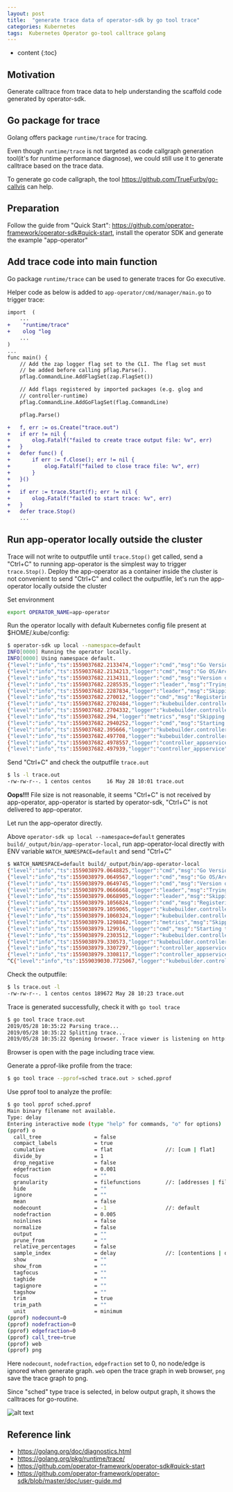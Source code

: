 ```yaml
---
layout: post
title:  "generate trace data of operator-sdk by go tool trace"
categories: Kubernetes
tags:  Kubernetes Operator go-tool calltrace golang
---
```


* content
{:toc}

## Motivation
Generate calltrace from trace data to help understanding the scaffold code generated by operator-sdk. 

## Go package for trace
Golang offers package `runtime/trace` for tracing.

Even though `runtime/trace` is not targeted as code callgraph generation tool(it's for runtime performance diagnose), we could still use it to generate calltrace based on the trace data.

To generate go code callgraph, the tool https://github.com/TrueFurby/go-callvis can help. 

## Preparation
Follow the guide from "Quick Start": https://github.com/operator-framework/operator-sdk#quick-start, install the operator SDK and generate the example "app-operator"

## Add trace code into main function
Go package `runtime/trace` can be used to generate traces for Go executive.

Helper code as below is added to `app-operator/cmd/manager/main.go` to trigger trace:

```diff
import 	(
    ...
+    "runtime/trace"
+    olog "log
    ...
)
...
func main() {
	// Add the zap logger flag set to the CLI. The flag set must
	// be added before calling pflag.Parse().
	pflag.CommandLine.AddFlagSet(zap.FlagSet())

	// Add flags registered by imported packages (e.g. glog and
	// controller-runtime)
	pflag.CommandLine.AddGoFlagSet(flag.CommandLine)

	pflag.Parse()

+	f, err := os.Create("trace.out")
+	if err != nil {
+		olog.Fatalf("failed to create trace output file: %v", err)
+	}
+	defer func() {
+		if err := f.Close(); err != nil {
+			olog.Fatalf("failed to close trace file: %v", err)
+		}
+	}()
+
+	if err := trace.Start(f); err != nil {
+		olog.Fatalf("failed to start trace: %v", err)
+	}
+	defer trace.Stop()
    ...
```

## Run app-operator locally outside the cluster
Trace will not write to outputfile until `trace.Stop()` get called, send a "Ctrl+C" to running app-operator is the simplest way to trigger `trace.Stop()`. Deploy the app-operator as a container inside the cluster is not convenient to send "Ctrl+C" and collect the outputfile, let's run the app-operator locally outside the cluster

Set environment
```sh
export OPERATOR_NAME=app-operator
```
Run the operator locally with default Kubernetes config file present at $HOME/.kube/config:
```sh
$ operator-sdk up local --namespace=default
INFO[0000] Running the operator locally.                
INFO[0000] Using namespace default.                     
{"level":"info","ts":1559037682.2133474,"logger":"cmd","msg":"Go Version: go1.12.5"}
{"level":"info","ts":1559037682.2134213,"logger":"cmd","msg":"Go OS/Arch: linux/amd64"}
{"level":"info","ts":1559037682.2134311,"logger":"cmd","msg":"Version of operator-sdk: v0.7.0+git"}
{"level":"info","ts":1559037682.2285535,"logger":"leader","msg":"Trying to become the leader."}
{"level":"info","ts":1559037682.2287834,"logger":"leader","msg":"Skipping leader election; not running in a cluster."}
{"level":"info","ts":1559037682.270012,"logger":"cmd","msg":"Registering Components."}
{"level":"info","ts":1559037682.2702484,"logger":"kubebuilder.controller","msg":"Starting EventSource","controller":"appservice-controller","source":"kind source: /, Kind="}
{"level":"info","ts":1559037682.2704332,"logger":"kubebuilder.controller","msg":"Starting EventSource","controller":"appservice-controller","source":"kind source: /, Kind="}
{"level":"info","ts":1559037682.294,"logger":"metrics","msg":"Skipping metrics Service creation; not running in a cluster."}
{"level":"info","ts":1559037682.2940252,"logger":"cmd","msg":"Starting the Cmd."}
{"level":"info","ts":1559037682.395666,"logger":"kubebuilder.controller","msg":"Starting Controller","controller":"appservice-controller"}
{"level":"info","ts":1559037682.497708,"logger":"kubebuilder.controller","msg":"Starting workers","controller":"appservice-controller","worker count":1}
{"level":"info","ts":1559037682.4978557,"logger":"controller_appservice","msg":"Reconciling AppService","Request.Namespace":"default","Request.Name":"example-appservice"}
{"level":"info","ts":1559037682.497939,"logger":"controller_appservice","msg":"Skip reconcile: Pod already exists","Request.Namespace":"default","Request.Name":"example-appservice","Pod.Namespace":"default","Pod.Name":"example-appservice-pod"}
```
Send "Ctrl+C" and check the outputfile `trace.out`
```sh
$ ls -l trace.out
-rw-rw-r--. 1 centos centos     16 May 28 10:01 trace.out
```
**Oops!!!** File size is not reasonable, it seems "Ctrl+C" is not received by app-operator, app-operator is started by operator-sdk, "Ctrl+C" is not delivered to app-operator. 

Let run the app-operator directly. 

Above `operator-sdk up local --namespace=default` generates `build/_output/bin/app-operator-local`, run app-operator-local directly with ENV variable `WATCH_NAMESPACE=default` and send "Ctrl+C"
```sh
$ WATCH_NAMESPACE=default build/_output/bin/app-operator-local 
{"level":"info","ts":1559038979.0648825,"logger":"cmd","msg":"Go Version: go1.12.5"}
{"level":"info","ts":1559038979.0649567,"logger":"cmd","msg":"Go OS/Arch: linux/amd64"}
{"level":"info","ts":1559038979.0649745,"logger":"cmd","msg":"Version of operator-sdk: v0.7.0+git"}
{"level":"info","ts":1559038979.0666668,"logger":"leader","msg":"Trying to become the leader."}
{"level":"info","ts":1559038979.0668905,"logger":"leader","msg":"Skipping leader election; not running in a cluster."}
{"level":"info","ts":1559038979.1056824,"logger":"cmd","msg":"Registering Components."}
{"level":"info","ts":1559038979.1059065,"logger":"kubebuilder.controller","msg":"Starting EventSource","controller":"appservice-controller","source":"kind source: /, Kind="}
{"level":"info","ts":1559038979.1060324,"logger":"kubebuilder.controller","msg":"Starting EventSource","controller":"appservice-controller","source":"kind source: /, Kind="}
{"level":"info","ts":1559038979.1298842,"logger":"metrics","msg":"Skipping metrics Service creation; not running in a cluster."}
{"level":"info","ts":1559038979.129916,"logger":"cmd","msg":"Starting the Cmd."}
{"level":"info","ts":1559038979.2303512,"logger":"kubebuilder.controller","msg":"Starting Controller","controller":"appservice-controller"}
{"level":"info","ts":1559038979.330573,"logger":"kubebuilder.controller","msg":"Starting workers","controller":"appservice-controller","worker count":1}
{"level":"info","ts":1559038979.3307297,"logger":"controller_appservice","msg":"Reconciling AppService","Request.Namespace":"default","Request.Name":"example-appservice"}
{"level":"info","ts":1559038979.3308117,"logger":"controller_appservice","msg":"Skip reconcile: Pod already exists","Request.Namespace":"default","Request.Name":"example-appservice","Pod.Namespace":"default","Pod.Name":"example-appservice-pod"}
^C{"level":"info","ts":1559039030.7725067,"logger":"kubebuilder.controller","msg":"Stopping workers","controller":"appservice-controller"}

```
Check the outputfile:
```sh
$ ls trace.out -l
-rw-rw-r--. 1 centos centos 189672 May 28 10:23 trace.out
```
Trace is generated successfully, check it with `go tool trace`
```sh
$ go tool trace trace.out
2019/05/28 10:35:22 Parsing trace...
2019/05/28 10:35:22 Splitting trace...
2019/05/28 10:35:22 Opening browser. Trace viewer is listening on http://127.0.0.1:35960
```
Browser is open with the page including trace view.

Generate a pprof-like profile from the trace:
```sh
$ go tool trace --pprof=sched trace.out > sched.pprof
```
Use pprof tool to analyze the profile:
```sh
$ go tool pprof sched.pprof
Main binary filename not available.
Type: delay
Entering interactive mode (type "help" for commands, "o" for options)
(pprof) o
  call_tree                 = false                
  compact_labels            = true                 
  cumulative                = flat                 //: [cum | flat]
  divide_by                 = 1                    
  drop_negative             = false                
  edgefraction              = 0.001                
  focus                     = ""                   
  granularity               = filefunctions        //: [addresses | filefunctions | files | functions | lines]
  hide                      = ""                   
  ignore                    = ""                   
  mean                      = false                
  nodecount                 = -1                   //: default
  nodefraction              = 0.005                
  noinlines                 = false                
  normalize                 = false                
  output                    = ""                   
  prune_from                = ""                   
  relative_percentages      = false                
  sample_index              = delay                //: [contentions | delay]
  show                      = ""                   
  show_from                 = ""                   
  tagfocus                  = ""                   
  taghide                   = ""                   
  tagignore                 = ""                   
  tagshow                   = ""                   
  trim                      = true                 
  trim_path                 = ""                   
  unit                      = minimum              
(pprof) nodecount=0
(pprof) nodefraction=0
(pprof) edgefraction=0
(pprof) call_tree=true
(pprof) web
(pprof) png
```

Here `nodecount`, `nodefraction`, `edgefraction` set to 0, no node/edge is ignored when generate graph. `web` open the trace graph in web browser, `png` save the trace graph to png.

Since "sched" type trace is selected, in below output graph, it shows the calltraces for go-routine. 

![alt text](/assets/trace-sched.png)

## Reference link
* https://golang.org/doc/diagnostics.html
* https://golang.org/pkg/runtime/trace/
* https://github.com/operator-framework/operator-sdk#quick-start
* https://github.com/operator-framework/operator-sdk/blob/master/doc/user-guide.md
